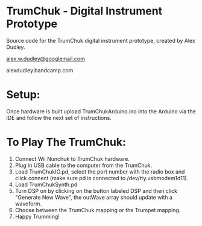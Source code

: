 TrumChuk - Digital Instrument Prototype
========
Source code for the TrumChuk digital instrument prototype, created by Alex Dudley.

alex.w.dudley@googlemail.com

alexdudley.bandcamp.com

Setup:
======
Once hardware is built upload TrumChukArduino.ino into the Arduino via the IDE and follow the next set of instructions.

To Play The TrumChuk:
======

1. Connect Wii Nunchuk to TrumChuk hardware.
2. Plug in USB cable to the computer from the TrumChuk.
3. Load TrumChukIO.pd, select the port number with the radio box and click connect (make sure pd is connected to /dev/tty.usbmodem1d11).
4. Load TrumChukSynth.pd
5. Turn DSP on by clicking on the button labeled DSP and then click "Generate New Wave", the outWave array should update with a waveform.
6. Choose between the TrumChuk mapping or the Trumpet mapping.
7. Happy Trumming!

